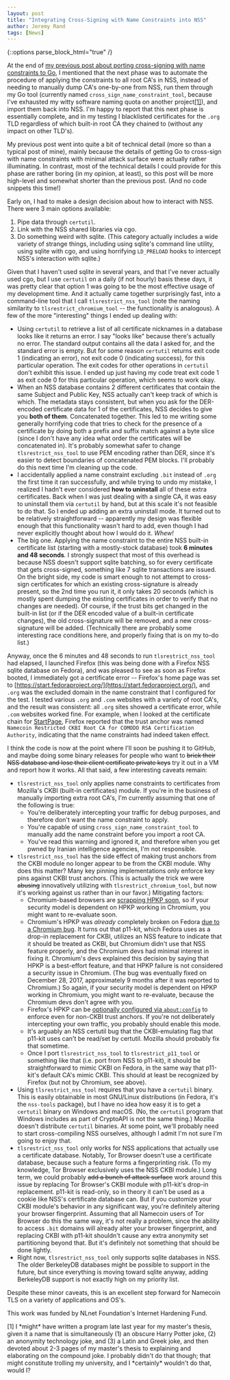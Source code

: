 ```yaml
---
layout: post
title: "Integrating Cross-Signing with Name Constraints into NSS"
author: Jeremy Rand
tags: [News]
---
```


{::options parse_block_html="true" /}

At the end of [my previous post about porting cross-signing with name constraints to Go]({{site.baseurl}}2018/03/25/cross-signing-name-constraints-go.html), I mentioned that the next phase was to automate the procedure of applying the constraints to all root CA's in NSS, instead of needing to manually dump CA's one-by-one from NSS, run them through my Go tool (currently named `cross_sign_name_constraint_tool`, because I've exhausted my witty software naming quota on another project<a href="#footnote1">[1]</a>), and import them back into NSS.  I'm happy to report that this next phase is essentially complete, and in my testing I blacklisted certificates for the `.org` TLD regardless of which built-in root CA they chained to (without any impact on other TLD's).

My previous post went into quite a bit of technical detail (more so than a typical post of mine), mainly because the details of getting Go to cross-sign with name constraints with minimal attack surface were actually rather illuminating.  In contrast, most of the technical details I could provide for this phase are rather boring (in my opinion, at least), so this post will be more high-level and somewhat shorter than the previous post.  (And no code snippets this time!)

Early on, I had to make a design decision about how to interact with NSS.  There were 3 main options available:

1. Pipe data through `certutil`.
2. Link with the NSS shared libraries via cgo.
3. Do something weird with sqlite.  (This category actually includes a wide variety of strange things, including using sqlite's command line utility, using sqlite with cgo, and using horrifying `LD_PRELOAD` hooks to intercept NSS's interaction with sqlite.)

Given that I haven't used sqlite in several years, and that I've never actually used cgo, but I use `certutil` on a daily (if not hourly) basis these days, it was pretty clear that option 1 was going to be the most effective usage of my development time.  And it actually came together surprisingly fast, into a command-line tool that I call `tlsrestrict_nss_tool` (note the naming similarity to `tlsrestrict_chromium_tool` -- the functionality is analogous).  A few of the more "interesting" things I ended up dealing with:

* Using `certutil` to retrieve a list of all certificate nicknames in a database looks like it returns an error.  I say "looks like" because there's actually no error.  The standard output contains all the data I asked for, and the standard error is empty.  But for some reason `certutil` returns exit code 1 (indicating an error), not exit code 0 (indicating success), for this particular operation.  The exit codes for other operations in `certutil` don't exhibit this issue.  I ended up just having my code treat exit code 1 as exit code 0 for this particular operation, which seems to work okay.
* When an NSS database contains 2 different certificates that contain the same Subject and Public Key, NSS actually can't keep track of which is which.  The metadata stays consistent, but when you ask for the DER-encoded certificate data for 1 of the certificates, NSS decides to give you **both of them**.  Concatenated together.  This led to me writing some generally horrifying code that tries to check for the presence of a certificate by doing both a prefix and suffix match against a byte slice (since I don't have any idea what order the certificates will be concatenated in).  It's probably somewhat safer to change `tlsrestrict_nss_tool` to use PEM encoding rather than DER, since it's easier to detect boundaries of concatenated PEM blocks.  I'll probably do this next time I'm cleaning up the code.
* I accidentally applied a name constraint excluding `.bit` instead of `.org` the first time it ran successfully, and while trying to undo my mistake, I realized I hadn't ever considered **how to uninstall** all of these extra certificates.  Back when I was just dealing with a single CA, it was easy to uninstall them via `certutil` by hand, but at this scale it's not feasible to do that.  So I ended up adding an extra uninstall mode.  It turned out to be relatively straightforward -- apparently my design was flexible enough that this functionality wasn't hard to add, even though I had never explicitly thought about how I would do it.  *Whew!*
* The big one.  Applying the name constraint to the entire NSS built-in certificate list (starting with a mostly-stock database) took **6 minutes and 48 seconds**.  I strongly suspect that most of this overhead is because NSS doesn't support sqlite batching, so for every certificate that gets cross-signed, something like 7 sqlite transactions are issued.  On the bright side, my code is smart enough to not attempt to cross-sign certificates for which an existing cross-signature is already present, so the 2nd time you run it, it only takes 20 seconds (which is mostly spent dumping the existing certificates in order to verify that no changes are needed).  Of course, if the trust bits get changed in the built-in list (or if the DER encoded value of a built-in certificate changes), the old cross-signature will be removed, and a new cross-signature will be added.  (Technically there are probably some interesting race conditions here, and properly fixing that is on my to-do list.)

Anyway, once the 6 minutes and 48 seconds to run `tlsrestrict_nss_tool` had elapsed, I launched Firefox (this was being done with a Firefox NSS sqlite database on Fedora), and was pleased to see as soon as Firefox booted, I immediately got a certificate error -- Firefox's home page was set to [https://start.fedoraproject.org/](https://start.fedoraproject.org/), and `.org` was the excluded domain in the name constraint that I configured for the test.  I tested various `.org` and `.com` websites with a variety of root CA's, and the result was consistent: all `.org` sites showed a certificate error, while `.com` websites worked fine.  For example, when I looked at the certificate chain for [StartPage](https://www.startpage.com/), Firefox reported that the trust anchor was named `Namecoin Restricted CKBI Root CA for COMODO RSA Certification Authority`, indicating that the name constraints had indeed taken effect.

I think the code is now at the point where I'll soon be pushing it to GitHub, and maybe doing some binary releases for people who want to ~~brick their NSS database and lose their client certificate private keys~~ try it out in a VM and report how it works.  All that said, a few interesting caveats remain:

* `tlsrestrict_nss_tool` only applies name constraints to certificates from Mozilla's CKBI (built-in certificates) module.  If you're in the business of manually importing extra root CA's, I'm currently assuming that one of the following is true:
    - You're deliberately intercepting your traffic for debug purposes, and therefore don't want the name constraint to apply.
    - You're capable of using `cross_sign_name_constraint_tool` to manually add the name constraint before you import a root CA.
    - You've read this warning and ignored it, and therefore when you get pwned by Iranian intelligence agencies, I'm not responsible.
* `tlsrestrict_nss_tool` has the side effect of making trust anchors from the CKBI module no longer appear to be from the CKBI module.  Why does this matter?  Many key pinning implementations only enforce key pins against CKBI trust anchors.  (This is actually the trick we were ~~abusing~~ innovatively utilizing with `tlsrestrict_chromium_tool`, but now it's working against us rather than in our favor.)  Mitigating factors:
    - Chromium-based browsers are [scrapping HPKP soon](https://groups.google.com/a/chromium.org/d/topic/blink-dev/he9tr7p3rZ8), so if your security model is dependent on HPKP working in Chromium, you might want to re-evaluate soon.
    - Chromium's HPKP was *already* completely broken on Fedora [due to a Chromium bug](https://bugs.chromium.org/p/chromium/issues/detail?id=707280).  It turns out that p11-kit, which Fedora uses as a drop-in replacement for CKBI, utilizes an NSS feature to indicate that it should be treated as CKBI, but Chromium didn't use that NSS feature properly, and the Chromium devs had minimal interest in fixing it.  Chromium's devs explained this decision by saying that HPKP is a best-effort feature, and that HPKP failure is not considered a security issue in Chromium.  (The bug was eventually fixed on December 28, 2017, approximately 9 months after it was reported to Chromium.)  So again, if your security model is dependent on HPKP working in Chromium, you might want to re-evaluate, because the Chromium devs don't agree with you.
    - Firefox's HPKP can be [optionally configured via `about:config`](https://wiki.mozilla.org/SecurityEngineering/Public_Key_Pinning#How_to_use_pinning) to enforce even for non-CKBI trust anchors.  If you're not deliberately intercepting your own traffic, you probably should enable this mode.
    - It's arguably an NSS certutil bug that the CKBI-emulating flag that p11-kit uses can't be read/set by certutil.  Mozilla should probably fix that sometime.
    - Once I port `tlsrestrict_nss_tool` to `tlsrestrict_p11_tool` or something like that (i.e. port from NSS to p11-kit), it should be straightforward to mimic CKBI on Fedora, in the same way that p11-kit's default CA's mimic CKBI.  This should at least be recognized by Firefox (but not by Chromium, see above).
* Using `tlsrestrict_nss_tool` requires that you have a `certutil` binary.  This is easily obtainable in most GNU/Linux distributions (in Fedora, it's the `nss-tools` package), but I have no idea how easy it is to get a `certutil` binary on Windows and macOS.  (No, the `certutil` program that Windows includes as part of CryptoAPI is not the same thing.)  Mozilla doesn't distribute `certutil` binaries.  At some point, we'll probably need to start cross-compiling NSS ourselves, although I admit I'm not sure I'm going to enjoy that.
* `tlsrestrict_nss_tool` only works for NSS applications that actually use a certificate database.  Notably, Tor Browser doesn't use a certificate database, because such a feature forms a fingerprinting risk.  (To my knowledge, Tor Browser exclusively uses the NSS CKBI module.)  Long term, we could probably ~~add a bunch of attack surface~~ work around this issue by replacing Tor Browser's CKBI module with p11-kit's drop-in replacement.  p11-kit is read-only, so in theory it can't be used as a cookie like NSS's certificate database can.  But if you customize your CKBI module's behavior in any significant way, you're definitely altering your browser fingerprint.  Assuming that all Namecoin users of Tor Browser do this the same way, it's not really a problem, since the ability to access `.bit` domains will already alter your browser fingerprint, and replacing CKBI with p11-kit shouldn't cause any extra anonymity set partitioning beyond that.  But it's definitely not something that should be done lightly.
* Right now, `tlsrestrict_nss_tool` only supports sqlite databases in NSS.  The older BerkeleyDB databases might be possible to support in the future, but since everything is moving toward sqlite anyway, adding BerkeleyDB support is not exactly high on my priority list.

Despite these minor caveats, this is an excellent step forward for Namecoin TLS on a variety of applications and OS's.

This work was funded by NLnet Foundation's Internet Hardening Fund.

<div id="footnote1">[1] I *might* have written a program late last year for my master's thesis, given it a name that is simultaneously (1) an obscure Harry Potter joke, (2) an anonymity technology joke, and (3) a Latin and Greek joke, and then devoted about 2-3 pages of my master's thesis to explaining and elaborating on the compound joke.  I probably didn't do that though; that might constitute trolling my university, and I *certainly* wouldn't do that, would I?</div>
